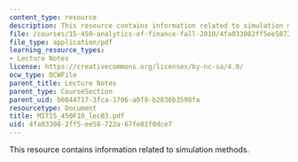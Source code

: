 ```yaml
---
content_type: resource
description: This resource contains information related to simulation methods.
file: /courses/15-450-analytics-of-finance-fall-2010/4fa033082ff5ee58722a67fe81f0dce7_MIT15_450F10_lec03.pdf
file_type: application/pdf
learning_resource_types:
- Lecture Notes
license: https://creativecommons.org/licenses/by-nc-sa/4.0/
ocw_type: OCWFile
parent_title: Lecture Notes
parent_type: CourseSection
parent_uid: b0844717-3fca-1706-a0f8-b2830b3598fa
resourcetype: Document
title: MIT15_450F10_lec03.pdf
uid: 4fa03308-2ff5-ee58-722a-67fe81f0dce7
---
```

This resource contains information related to simulation methods.